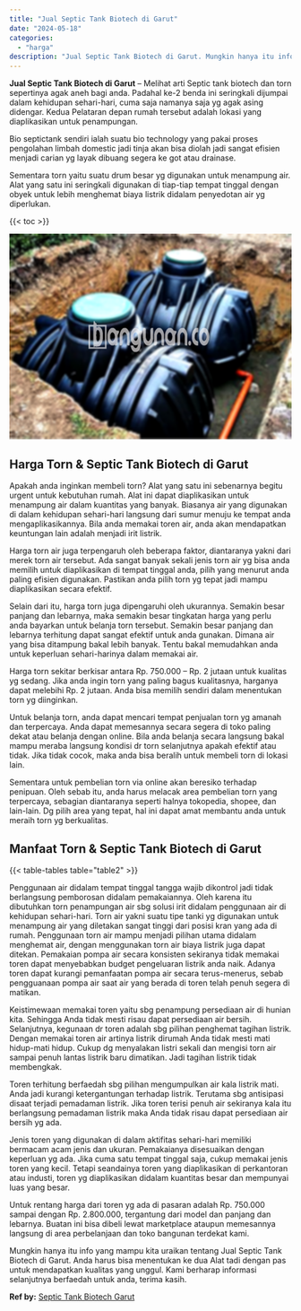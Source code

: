 ```yaml
---
title: "Jual Septic Tank Biotech di Garut"
date: "2024-05-18"
categories: 
  - "harga"
description: "Jual Septic Tank Biotech di Garut. Mungkin hanya itu info yang mampu kita uraikan tentang Jual Septic Tank Biotech di Garut. Anda harus bisa menentukan ke du..."
---
```


**Jual Septic Tank Biotech di Garut** – Melihat arti Septic tank biotech dan torn sepertinya agak aneh bagi anda. Padahal ke-2 benda ini seringkali dijumpai dalam kehidupan sehari-hari, cuma saja namanya saja yg agak asing didengar. Kedua Pelataran depan rumah tersebut adalah lokasi yang diaplikasikan untuk penampungan.

Bio septictank sendiri ialah suatu bio technology yang pakai proses pengolahan limbah domestic jadi tinja akan bisa diolah jadi sangat efisien menjadi carian yg layak dibuang segera ke got atau drainase.

Sementara torn yaitu suatu drum besar yg digunakan untuk menampung air. Alat yang satu ini seringkali digunakan di tiap-tiap tempat tinggal dengan obyek untuk lebih menghemat biaya listrik didalam penyedotan air yg diperlukan.

{{< toc >}}

![Jual Septic Tank Biotech di Garut](/images/jual-bio-septictank-22.png)

## Harga Torn & Septic Tank Biotech di Garut

Apakah anda inginkan membeli torn? Alat yang satu ini sebenarnya begitu urgent untuk kebutuhan rumah. Alat ini dapat diaplikasikan untuk menampung air dalam kuantitas yang banyak. Biasanya air yang digunakan di dalam kehidupan sehari-hari langsung dari sumur menuju ke tempat anda mengaplikasikannya. Bila anda memakai toren air, anda akan mendapatkan keuntungan lain adalah menjadi irit listrik.

Harga torn air juga terpengaruh oleh beberapa faktor, diantaranya yakni dari merek torn air tersebut. Ada sangat banyak sekali jenis torn air yg bisa anda memilih untuk diaplikasikan di tempat tinggal anda, pilih yang menurut anda paling efisien digunakan. Pastikan anda pilih torn yg tepat jadi mampu diaplikasikan secara efektif.

Selain dari itu, harga torn juga dipengaruhi oleh ukurannya. Semakin besar panjang dan lebarnya, maka semakin besar tingkatan harga yang perlu anda bayarkan untuk belanja torn tersebut. Semakin besar panjang dan lebarnya terhitung dapat sangat efektif untuk anda gunakan. Dimana air yang bisa ditampung bakal lebih banyak. Tentu bakal memudahkan anda untuk keperluan sehari-harinya dalam memakai air.

Harga torn sekitar berkisar antara Rp. 750.000 – Rp. 2 jutaan untuk kualitas yg sedang. Jika anda ingin torn yang paling bagus kualitasnya, harganya dapat melebihi Rp. 2 jutaan. Anda bisa memilih sendiri dalam menentukan torn yg diinginkan.

Untuk belanja torn, anda dapat mencari tempat penjualan torn yg amanah dan terpercaya. Anda dapat memesannya secara segera di toko paling dekat atau belanja dengan online. Bila anda belanja secara langsung bakal mampu meraba langsung kondisi dr torn selanjutnya apakah efektif atau tidak. Jika tidak cocok, maka anda bisa beralih untuk membeli torn di lokasi lain.

Sementara untuk pembelian torn via online akan beresiko terhadap penipuan. Oleh sebab itu, anda harus melacak area pembelian torn yang terpercaya, sebagian diantaranya seperti halnya tokopedia, shopee, dan lain-lain. Dg pilih area yang tepat, hal ini dapat amat membantu anda untuk meraih torn yg berkualitas.

## Manfaat Torn & Septic Tank Biotech di Garut

{{< table-tables table="table2" >}}

Penggunaan air didalam tempat tinggal tangga wajib dikontrol jadi tidak berlangsung pemborosan didalam pemakaiannya. Oleh karena itu dibutuhkan torn penampungan air sbg solusi irit didalam penggunaan air di kehidupan sehari-hari. Torn air yakni suatu tipe tanki yg digunakan untuk menampung air yang diletakan sangat tinggi dari posisi kran yang ada di rumah. Penggunaan torn air mampu menjadi pilihan utama didalam menghemat air, dengan menggunakan torn air biaya listrik juga dapat ditekan. Pemakaian pompa air secara konsisten sekiranya tidak memakai toren dapat menyebabkan budget pengeluaran listrik anda naik. Adanya toren dapat kurangi pemanfaatan pompa air secara terus-menerus, sebab pengguanaan pompa air saat air yang berada di toren telah penuh segera di matikan.

Keistimewaan memakai toren yaitu sbg penampung persediaan air di hunian kita. Sehingga Anda tidak mesti risau dapat persediaan air bersih. Selanjutnya, kegunaan dr toren adalah sbg pilihan penghemat tagihan listrik. Dengan memakai toren air artinya listrik dirumah Anda tidak mesti mati hidup-mati hidup. Cukup dg menyalakan listri sekali dan mengisi torn air sampai penuh lantas listrik baru dimatikan. Jadi tagihan listrik tidak membengkak.

Toren terhitung berfaedah sbg pilihan mengumpulkan air kala listrik mati. Anda jadi kurangi ketergantungan terhadap listrik. Terutama sbg antisipasi disaat terjadi pemadaman listrik. Jika toren terisi penuh air sekiranya kala itu berlangsung pemadaman listrik maka Anda tidak risau dapat persediaan air bersih yg ada.

Jenis toren yang digunakan di dalam aktifitas sehari-hari memiliki bermacam acam jenis dan ukuran. Pemakaianya disesuaikan dengan keperluan yg ada. Jika cuma satu tempat tinggal saja, cukup memakai jenis toren yang kecil. Tetapi seandainya toren yang diaplikasikan di perkantoran atau industi, toren yg diaplikasikan didalam kuantitas besar dan mempunyai luas yang besar.

Untuk rentang harga dari toren yg ada di pasaran adalah Rp. 750.000 sampai dengan Rp. 2.800.000, tergantung dari model dan panjang dan lebarnya. Buatan ini bisa dibeli lewat marketplace ataupun memesannya langsung di area perbelanjaan dan toko bangunan terdekat kami.

Mungkin hanya itu info yang mampu kita uraikan tentang Jual Septic Tank Biotech di Garut. Anda harus bisa menentukan ke dua Alat tadi dengan pas untuk mendapatkan kualitas yang unggul. Kami berharap informasi selanjutnya berfaedah untuk anda, terima kasih.

**Ref by:** [Septic Tank Biotech Garut](https://id.wikipedia.org/wiki/Septic)
